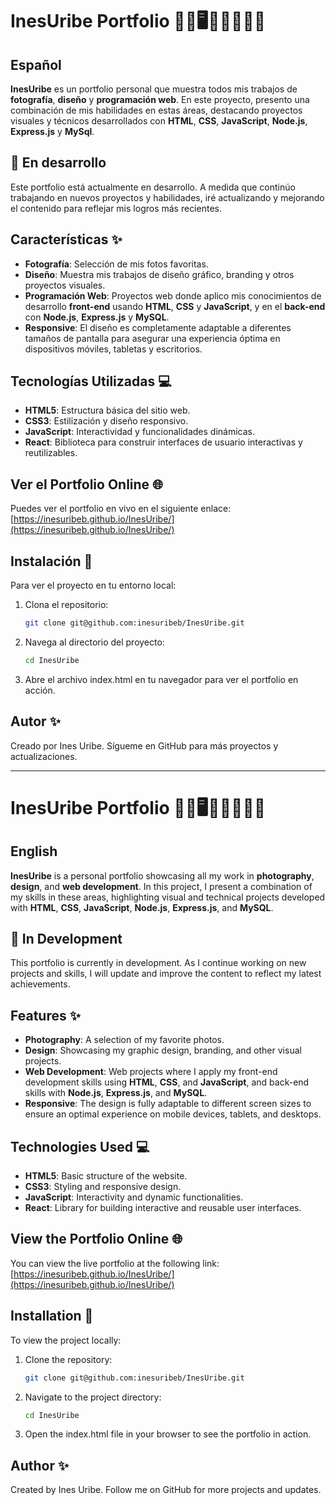 # InesUribe Portfolio 📸📐🖥️🧑‍🎨👩‍💻💡

## Español

**InesUribe** es un portfolio personal que muestra todos mis trabajos de **fotografía**, **diseño** y **programación web**. En este proyecto, presento una combinación de mis habilidades en estas áreas, destacando proyectos visuales y técnicos desarrollados con **HTML**, **CSS**, **JavaScript**, **Node.js**, **Express.js** y **MySql**.

## 🚧 En desarrollo
Este portfolio está actualmente en desarrollo. A medida que continúo trabajando en nuevos proyectos y habilidades, iré actualizando y mejorando el contenido para reflejar mis logros más recientes.

## Características ✨
- **Fotografía**: Selección de mis fotos favoritas.
- **Diseño**: Muestra mis trabajos de diseño gráfico, branding y otros proyectos visuales.
- **Programación Web**: Proyectos web donde aplico mis conocimientos de desarrollo **front-end** usando **HTML**, **CSS** y **JavaScript**, y en el **back-end** con **Node.js**, **Express.js** y **MySQL**.
- **Responsive**: El diseño es completamente adaptable a diferentes tamaños de pantalla para asegurar una experiencia óptima en dispositivos móviles, tabletas y escritorios.

## Tecnologías Utilizadas 💻
- **HTML5**: Estructura básica del sitio web.
- **CSS3**: Estilización y diseño responsivo.
- **JavaScript**: Interactividad y funcionalidades dinámicas.
- **React**: Biblioteca para construir interfaces de usuario interactivas y reutilizables.

## Ver el Portfolio Online 🌐
Puedes ver el portfolio en vivo en el siguiente enlace:  
[https://inesuribeb.github.io/InesUribe/](https://inesuribeb.github.io/InesUribe/)

## Instalación 🚀

Para ver el proyecto en tu entorno local:

1. Clona el repositorio:
   ```bash
   git clone git@github.com:inesuribeb/InesUribe.git
   
2. Navega al directorio del proyecto:
   ```bash
   cd InesUribe

3. Abre el archivo index.html en tu navegador para ver el portfolio en acción.


## Autor ✨
Creado por Ines Uribe. Sígueme en GitHub para más proyectos y actualizaciones.

---

# InesUribe Portfolio 📸📐🖥️🧑‍🎨👩‍💻💡

## English

**InesUribe** is a personal portfolio showcasing all my work in **photography**, **design**, and **web development**. In this project, I present a combination of my skills in these areas, highlighting visual and technical projects developed with **HTML**, **CSS**, **JavaScript**, **Node.js**, **Express.js**, and **MySQL**.

## 🚧 In Development
This portfolio is currently in development. As I continue working on new projects and skills, I will update and improve the content to reflect my latest achievements.

## Features ✨
- **Photography**: A selection of my favorite photos.
- **Design**: Showcasing my graphic design, branding, and other visual projects.
- **Web Development**: Web projects where I apply my front-end development skills using **HTML**, **CSS**, and **JavaScript**, and back-end skills with **Node.js**, **Express.js**, and **MySQL**.
- **Responsive**: The design is fully adaptable to different screen sizes to ensure an optimal experience on mobile devices, tablets, and desktops.

## Technologies Used 💻
- **HTML5**: Basic structure of the website.
- **CSS3**: Styling and responsive design.
- **JavaScript**: Interactivity and dynamic functionalities.
- **React**: Library for building interactive and reusable user interfaces.

## View the Portfolio Online 🌐
You can view the live portfolio at the following link:  
[https://inesuribeb.github.io/InesUribe/](https://inesuribeb.github.io/InesUribe/)

## Installation 🚀

To view the project locally:

1. Clone the repository:
   ```bash
   git clone git@github.com:inesuribeb/InesUribe.git

2. Navigate to the project directory:
   ```bash
   cd InesUribe

3. Open the index.html file in your browser to see the portfolio in action.

## Author ✨
Created by Ines Uribe. Follow me on GitHub for more projects and updates.

